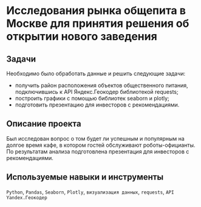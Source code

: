 # Исследования рынка общепита в Москве для принятия решения об открытии нового заведения 

## Задачи
Необходимо было обработать данные и решить следующие задачи:
* получить район расположения объектов общественного питания, подключившись к API Яндекс.Геокодер библиотекой requests;
* построить графики с помощью библиотек seaborn и plotly;
* подготовить презентацию для инвесторов с рекомендациями.

## Описание проекта
Был исследован вопрос о том будет ли успешным и популярным на долгое время кафе, в котором гостей обслуживают роботы-официанты. По результатам анализа подготовлена презентация для инвесторов с рекомендациями.

## Используемые навыки и инструменты
`Python`, `Pandas`, `Seaborn`, `Plotly`, `визуализация данных`, `requests`, `API Yandex.Геокодер`
